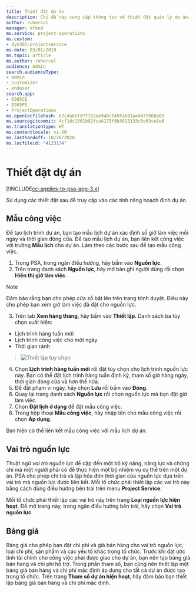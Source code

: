 ```yaml
---
title: Thiết đặt dự án
description: Chủ đề này cung cấp thông tin về thiết đặt quản lý dự án.
author: ruhercul
manager: kfend
ms.service: project-operations
ms.custom:
- dyn365-projectservice
ms.date: 03/01/2019
ms.topic: article
ms.author: ruhercul
audience: Admin
search.audienceType:
- admin
- customizer
- enduser
search.app:
- D365CE
- D365PS
- ProjectOperations
ms.openlocfilehash: b2cda6bfd7f152ee948cf49fab91aed475968a09
ms.sourcegitcommit: 4cf1dc1561b92fca4175f0b3813133c5e63ce8e6
ms.translationtype: HT
ms.contentlocale: vi-VN
ms.lasthandoff: 10/28/2020
ms.locfileid: "4123134"
---
```

# <a name="project-settings"></a>Thiết đặt dự án

[!INCLUDE[cc-applies-to-psa-app-3.x](../includes/cc-applies-to-psa-app-3x.md)]

Sử dụng các thiết đặt sau để truy cập vào các tính năng hoạch định dự án.

## <a name="work-template"></a>Mẫu công việc

Để tạo lịch trình dự án, bạn tạo mẫu lịch dự án xác định số giờ làm việc mỗi ngày và thời gian đóng cửa. Để tạo mẫu lịch dự án, bạn liên kết công việc với trường **Mẫu lịch** cho dự án. Làm theo các bước sau để tạo mẫu công việc.

1. Trong PSA, trong ngăn điều hướng, hãy bấm vào **Nguồn lực**. 
2. Trên trang danh sách **Nguồn lực**, hãy mở bản ghi người dùng rồi chọn **Hiển thị giờ làm việc**.

  > [!NOTE]
  > Đảm bảo rằng bạn cho phép cửa sổ bật lên trên trang trình duyệt. Điều này cho phép bạn xem giờ làm việc đã đặt cho nguồn lực.
  
3. Trên tab **Xem hàng tháng**, hãy bấm vào **Thiết lập**. Danh sách ba tùy chọn xuất hiện: 

  - Lịch trình hàng tuần mới
  - Lịch trình công việc cho một ngày
  - Thời gian rảnh

> ![Thiết lập tùy chọn](media/project-13.png)

4. Chọn **Lịch trình hàng tuần mới** rồi đặt tùy chọn cho lịch trình nguồn lực này. Bạn có thể đặt lịch trình hàng tuần định kỳ, tham số giờ hàng ngày, thời gian đóng cửa và hơn thế nữa.
5. Để đặt phạm vi ngày, hãy chọn **Lưu** rồi bấm vào **Đóng**. 
6. Quay lại trang danh sách **Nguồn lực** rồi chọn nguồn lực mà bạn đặt giờ làm việc. 
7. Chọn **Đặt lịch ở dạng** để đặt mẫu công việc. 
8. Trong hộp thoại **Mẫu công việc**, hãy nhập tên cho mẫu công việc rồi chọn **Áp dụng**. 

Bạn hiện có thể liên kết mẫu công việc với mẫu lịch dự án.

## <a name="resource-roles"></a>Vai trò nguồn lực

Thuật ngữ *vai trò nguồn lực* đề cập đến một bộ kỹ năng, năng lực và chứng chỉ mà một người phải có để thực hiện một bộ nhiệm vụ cụ thể trên một dự án. PSA cho phép chi trả và lập hóa đơn thời gian của nguồn lực dựa trên vai trò mà nguồn lực được liên kết. Mỗi tổ chức phải thiết lập các vai trò này bằng cách dùng điều hướng bên trái trên menu **Project Service**.

Mỗi tổ chức phải thiết lập các vai trò này trên trang **Loại nguồn lực hiện hoạt**. Để mở trang này, trong ngăn điều hướng bên trái, hãy chọn **Vai trò nguồn lực**.

## <a name="price-lists"></a>Bảng giá

Bảng giá cho phép bạn đặt chi phí và giá bán hàng cho vai trò nguồn lực, loại chi phí, sản phẩm và các yếu tố khác trong tổ chức. Trước khi đặt ước tính tài chính cho công việc phải được giao cho dự án, bạn nên tạo bảng giá bán hàng và chi phí hỗ trợ. Trong phần tham số, bạn cũng nên thiết lập một bảng giá bán hàng và chi phí mặc định áp dụng cho tất cả dự án được tạo trong tổ chức. Trên trang **Tham số dự án hiện hoạt**, hãy đảm bảo bạn thiết lập bảng giá bán hàng và chi phí mặc định.
